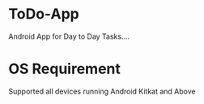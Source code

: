 # ToDo-App
Android App for Day to Day Tasks....

# OS Requirement  
Supported all devices running Android Kitkat and Above
